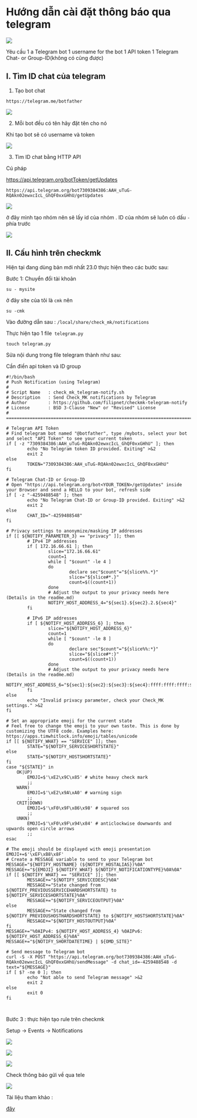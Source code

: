 # Hướng dẫn cài đặt thông báo qua telegram 


![](./image/Screenshot_34.png)





Yêu cầu 
1 a Telegram bot
1 username for the bot
1 API token 
1 Telegram Chat- or Group-ID(không có cũng được)

## I. Tìm ID chat của telegram

1. Tạo bot chat 

`https://telegram.me/botfather`

![](./image/Screenshot_24.png)


2. Mỗi bot đều có tên hãy đặt tên cho nó

Khi tạo bot sẽ có username và token 

![](./image/Screenshot_25.png)


3. Tìm ID chat bằng HTTP API

Cú pháp

https://api.telegram.org/botToken/getUpdates

`https://api.telegram.org/bot7309384386:AAH_uTuG-RQAkn02ewxcIcL_GhQF0xxGHhU/getUpdates`



![](./image/Screenshot_27.png)


ở đây mình tạo nhóm nên sẽ lấy id của nhóm . ID của nhóm sẽ luôn có dấu `-` phía trước

![](./image/Screenshot_28.png)


## II. Cấu hình trên checkmk


Hiện tại đang dùng bản mới nhất 23.0 thực hiện theo các bước sau:

Bước 1: Chuyển đổi tài khoản 

`su - mysite`

ở đây site của tôi là `cmk` nên 

`su -cmk`

Vào đường dẫn sau : 
`/local/share/check_mk/notifications`


Thực hiện tạo 1 file` telegram.py`

`touch telegram.py`

Sửa nội dung trong file telegram thành như sau:

Cần điền api token và ID group 
```
#!/bin/bash
# Push Notification (using Telegram)
#
# Script Name   : check_mk_telegram-notify.sh
# Description   : Send Check_MK notifications by Telegram
# Author        : https://github.com/filipnet/checkmk-telegram-notify
# License       : BSD 3-Clause "New" or "Revised" License
# ======================================================================================

# Telegram API Token
# Find telegram bot named "@botfather", type /mybots, select your bot and select "API Token" to see your current token
if [ -z "7309384386:AAH_uTuG-RQAkn02ewxcIcL_GhQF0xxGHhU" ]; then 
        echo "No Telegram token ID provided. Exiting" >&2
        exit 2
else
        TOKEN="7309384386:AAH_uTuG-RQAkn02ewxcIcL_GhQF0xxGHhU"
fi

# Telegram Chat-ID or Group-ID
# Open "https://api.telegram.org/bot<YOUR_TOKEN>/getUpdates" inside your Browser and send a HELLO to your bot, refresh side
if [ -z "-4259488548" ]; then
        echo "No Telegram Chat-ID or Group-ID provided. Exiting" >&2
        exit 2
else
        CHAT_ID="-4259488548"
fi

# Privacy settings to anonymize/masking IP addresses
if [[ ${NOTIFY_PARAMETER_3} == "privacy" ]]; then
        # IPv4 IP addresses
        if [ 172.16.66.61 ]; then
                slice="172.16.66.61"
                count=1
                while [ "$count" -le 4 ]
                do
                        declare sec"$count"="${slice%%.*}"
                        slice="${slice#*.}"
                        count=$((count+1))
                done
                # Adjust the output to your privacy needs here (Details in the readme.md)
                NOTIFY_HOST_ADDRESS_4="${sec1}.${sec2}.2.${sec4}"
        fi

        # IPv6 IP addresses
        if [ ${NOTIFY_HOST_ADDRESS_6} ]; then
                slice="${NOTIFY_HOST_ADDRESS_6}"
                count=1
                while [ "$count" -le 8 ]
                do
                        declare sec"$count"="${slice%%:*}"
                        slice="${slice#*:}"
                        count=$((count+1))
                done
                # Adjust the output to your privacy needs here (Details in the readme.md)
                NOTIFY_HOST_ADDRESS_6="${sec1}:${sec2}:${sec3}:${sec4}:ffff:ffff:ffff:${sec8}"
        fi
else
        echo "Invalid privacy parameter, check your Check_MK settings." >&2
fi

# Set an appropriate emoji for the current state
# Feel free to change the emoji to your own taste. This is done by customizing the UTF8 code. Examples here: https://apps.timwhitlock.info/emoji/tables/unicode
if [[ ${NOTIFY_WHAT} == "SERVICE" ]]; then
        STATE="${NOTIFY_SERVICESHORTSTATE}"
else
        STATE="${NOTIFY_HOSTSHORTSTATE}"
fi
case "${STATE}" in
    OK|UP)
        EMOJI=$'\xE2\x9C\x85' # white heavy check mark
        ;;
    WARN)
        EMOJI=$'\xE2\x9A\xA0' # warning sign
        ;;
    CRIT|DOWN)
        EMOJI=$'\xF0\x9F\x86\x98' # squared sos
        ;;
    UNKN)
        EMOJI=$'\xF0\x9F\x94\x84' # anticlockwise downwards and upwards open circle arrows
        ;;
esac

# The emoji should be displayed with emoji presentation
EMOJI+=$'\xEF\xB8\x8F'
# Create a MESSAGE variable to send to your Telegram bot
MESSAGE="${NOTIFY_HOSTNAME} (${NOTIFY_HOSTALIAS})%0A"
MESSAGE+="${EMOJI} ${NOTIFY_WHAT} ${NOTIFY_NOTIFICATIONTYPE}%0A%0A"
if [[ ${NOTIFY_WHAT} == "SERVICE" ]]; then
        MESSAGE+="${NOTIFY_SERVICEDESC}%0A"
        MESSAGE+="State changed from ${NOTIFY_PREVIOUSSERVICEHARDSHORTSTATE} to ${NOTIFY_SERVICESHORTSTATE}%0A"
        MESSAGE+="${NOTIFY_SERVICEOUTPUT}%0A"
else
        MESSAGE+="State changed from ${NOTIFY_PREVIOUSHOSTHARDSHORTSTATE} to ${NOTIFY_HOSTSHORTSTATE}%0A"
        MESSAGE+="${NOTIFY_HOSTOUTPUT}%0A"
fi
MESSAGE+="%0AIPv4: ${NOTIFY_HOST_ADDRESS_4} %0AIPv6: ${NOTIFY_HOST_ADDRESS_6}%0A"
MESSAGE+="${NOTIFY_SHORTDATETIME} | ${OMD_SITE}"

# Send message to Telegram bot
curl -S -X POST "https://api.telegram.org/bot7309384386:AAH_uTuG-RQAkn02ewxcIcL_GhQF0xxGHhU/sendMessage" -d chat_id=-4259488548 -d text="${MESSAGE}"
if [ $? -ne 0 ]; then
        echo "Not able to send Telegram message" >&2
        exit 2
else
        exit 0
fi



```



Bước 3 : thực hiện tạo rule trên checkmk

Setup → Events → Notifications


![](./image/Screenshot_29.png)



![](./image/Screenshot_30.png)



![](./image/Screenshot_31.png)




Check thông báo gửi về qua tele



![](./image/Screenshot_32.png)




Tài liệu tham khảo :

[đây](https://github.com/filipnet/checkmk-telegram-notify)